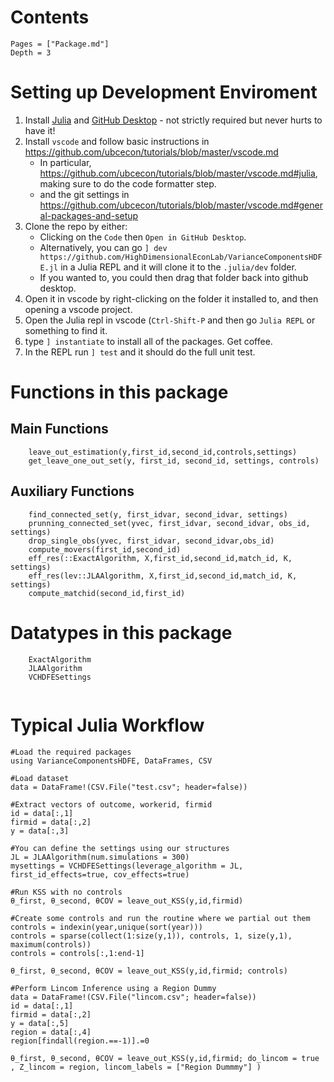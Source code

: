 # Contents

```@contents
Pages = ["Package.md"]
Depth = 3
```

# Setting up Development Enviroment
1. Install [Julia](https://julialang.org/downloads/) and [GitHub Desktop](https://desktop.github.com/) - not strictly required but never hurts to have it!
2. Install `vscode` and follow basic instructions in https://github.com/ubcecon/tutorials/blob/master/vscode.md
   - In particular, https://github.com/ubcecon/tutorials/blob/master/vscode.md#julia, making sure to do the code formatter step.
   - and the git settings in https://github.com/ubcecon/tutorials/blob/master/vscode.md#general-packages-and-setup
3. Clone the repo by either:
   - Clicking on the `Code` then `Open in GitHub Desktop`.
   - Alternatively, you can go `] dev https://github.com/HighDimensionalEconLab/VarianceComponentsHDFE.jl` in a Julia REPL and it will clone it to the `.julia/dev` folder.
   - If you wanted to, you could then drag that folder back into github desktop.
4. Open it in vscode by right-clicking on the folder it installed to, and then opening a vscode project.
5. Open the Julia repl in vscode  (`Ctrl-Shift-P` and then go `Julia REPL` or something to find it.
6. type `] instantiate` to install all of the packages.  Get coffee.
6. In the REPL run `] test` and it should do the full unit test.

# Functions in this package

## Main Functions 


```@docs
    leave_out_estimation(y,first_id,second_id,controls,settings)
    get_leave_one_out_set(y, first_id, second_id, settings, controls)    
```

## Auxiliary Functions

```@docs
    find_connected_set(y, first_idvar, second_idvar, settings)
    prunning_connected_set(yvec, first_idvar, second_idvar, obs_id, settings)
    drop_single_obs(yvec, first_idvar, second_idvar,obs_id)
    compute_movers(first_id,second_id)
    eff_res(::ExactAlgorithm, X,first_id,second_id,match_id, K, settings)
    eff_res(lev::JLAAlgorithm, X,first_id,second_id,match_id, K, settings)
    compute_matchid(second_id,first_id)   
```

# Datatypes in this package

```@docs
    ExactAlgorithm
    JLAAlgorithm
    VCHDFESettings
    
```

# Typical Julia Workflow

```
#Load the required packages
using VarianceComponentsHDFE, DataFrames, CSV

#Load dataset
data = DataFrame!(CSV.File("test.csv"; header=false))

#Extract vectors of outcome, workerid, firmid
id = data[:,1]
firmid = data[:,2]
y = data[:,3]

#You can define the settings using our structures
JL = JLAAlgorithm(num.simulations = 300)
mysettings = VCHDFESettings(leverage_algorithm = JL, first_id_effects=true, cov_effects=true)

#Run KSS with no controls 
θ_first, θ_second, θCOV = leave_out_KSS(y,id,firmid)

#Create some controls and run the routine where we partial out them
controls = indexin(year,unique(sort(year)))
controls = sparse(collect(1:size(y,1)), controls, 1, size(y,1), maximum(controls))
controls = controls[:,1:end-1]

θ_first, θ_second, θCOV = leave_out_KSS(y,id,firmid; controls)

#Perform Lincom Inference using a Region Dummy
data = DataFrame!(CSV.File("lincom.csv"; header=false))
id = data[:,1]
firmid = data[:,2]
y = data[:,5]
region = data[:,4] 
region[findall(region.==-1)].=0

θ_first, θ_second, θCOV = leave_out_KSS(y,id,firmid; do_lincom = true , Z_lincom = region, lincom_labels = ["Region Dummmy"] )


```


